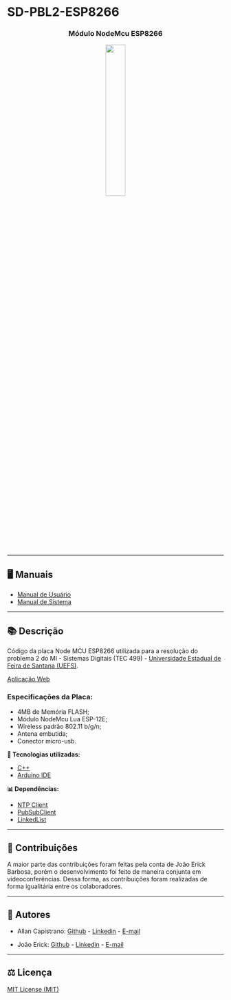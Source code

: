 # SD-PBL2-ESP8266

<h3 align="center">Módulo NodeMcu ESP8266</h3>
<p align="center">
  <img src="https://i.imgur.com/mD3uXCM.png" width="30%">
</p>

------------

## 🖥️ Manuais ##

- [Manual de Usuário](https://github.com/AllanCapistrano/SD-PBL2-Web/blob/main/manuals/user-manual.md)
- [Manual de Sistema](https://github.com/AllanCapistrano/SD-PBL2-Web/blob/main/manuals/system-manual.md)

------------

## 📚 Descrição ##
Código da placa Node MCU ESP8266 utilizada para a resolução do problema 2 do MI - Sistemas Digitais (TEC 499) - [Universidade Estadual de Feira de Santana (UEFS)](https://www.uefs.br/).

[Aplicação Web](https://github.com/AllanCapistrano/SD-PBL2-Web/tree/main)

### Especificações da Placa: 
- 4MB de Memória FLASH;
- Módulo NodeMcu Lua ESP-12E;
- Wireless padrão 802.11 b/g/n;
- Antena embutida;
- Conector micro-usb.

**🔗 Tecnologias utilizadas:**
- [C++](https://docs.microsoft.com/pt-br/cpp/cpp/cpp-language-reference?view=msvc-160)
- [Arduino IDE](https://www.arduino.cc/en/software/)

**📊 Dependências:**
- [NTP Client](https://github.com/arduino-libraries/NTPClient)
- [PubSubClient](https://pubsubclient.knolleary.net/)
- [LinkedList](https://github.com/ivanseidel/LinkedList)

------------

## 📁 Contribuições ##
A maior parte das contribuições foram feitas pela conta de João Erick Barbosa, porém o desenvolvimento foi feito de maneira conjunta em videoconferências.
Dessa forma, as contribuições foram realizadas de forma igualitária entre os colaboradores.

------------

## 📌 Autores ##
- Allan Capistrano: [Github](https://github.com/AllanCapistrano) - [Linkedin](https://www.linkedin.com/in/allancapistrano/) - [E-mail](https://mail.google.com/mail/u/0/?view=cm&fs=1&tf=1&source=mailto&to=asantos@ecomp.uefs.br)

- João Erick: [Github](https://github.com/JoaoErick) - [Linkedin](https://www.linkedin.com/in/joão-erick-barbosa-9050801b0/) - [E-mail](https://mail.google.com/mail/u/0/?view=cm&fs=1&tf=1&source=mailto&to=jsilva@ecomp.uefs.br)
------------

## ⚖️ Licença ##
[MIT License (MIT)](https://github.com/JoaoErick/SD-PBL2-ESP8266/blob/main/LICENSE)
